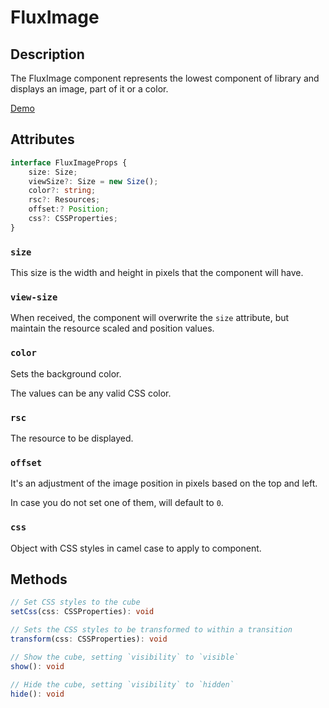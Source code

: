 ---
---

# FluxImage

## Description

The FluxImage component represents the lowest component of library and displays an image, part of it or a color.

[Demo](http://ragnarlotus.github.io/vue-flux-docs/demos/components/flux-image.html)

## Attributes

``` ts
interface FluxImageProps {
	size: Size;
	viewSize?: Size = new Size();
	color?: string;
	rsc?: Resources;
	offset:? Position;
	css?: CSSProperties;
}
```

### `size`

This size is the width and height in pixels that the component will have.

### `view-size`

When received, the component will overwrite the `size` attribute, but maintain the resource scaled and position values.

### `color`

Sets the background color.

The values can be any valid CSS color.

### `rsc`

The resource to be displayed.

### `offset`

It's an adjustment of the image position in pixels based on the top and left.

In case you do not set one of them, will default to `0`.

### `css`

Object with CSS styles in camel case to apply to component.

## Methods

``` ts
// Set CSS styles to the cube
setCss(css: CSSProperties): void

// Sets the CSS styles to be transformed to within a transition
transform(css: CSSProperties): void

// Show the cube, setting `visibility` to `visible`
show(): void

// Hide the cube, setting `visibility` to `hidden`
hide(): void
```
